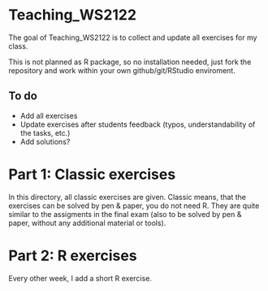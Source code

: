 
<!-- README.md is generated from README.Rmd. Please edit that file -->

# Teaching_WS2122

<!-- badges: start -->
<!-- badges: end -->

The goal of Teaching_WS2122 is to collect and update all exercises for
my class.

This is not planned as R package, so no installation needed, just fork
the repository and work within your own github/git/RStudio enviroment.

## To do

-   Add all exercises
-   Update exercises after students feedback (typos, understandability
    of the tasks, etc.)
-   Add solutions?

# Part 1: Classic exercises

In this directory, all classic exercises are given. Classic means, that
the exercises can be solved by pen & paper, you do not need R. They are
quite similar to the assigments in the final exam (also to be solved by
pen & paper, without any additional material or tools).

# Part 2: R exercises

Every other week, I add a short R exercise.
